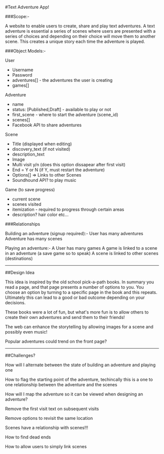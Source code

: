 #Text Adventure App!

###Scope:-

A website to enable users to create, share and play text adventures. A text adventure is essential a series of scenes where users are presented with a series of choices and depending on their choice will move them to another scene. This creates a unique story each time the adventure is played.


###Object Models:-

User

* Username
* Password 
* adventures[] - the adventures the user is creating
* games[]

Adventure

* name
* status: [Published,Draft] - available to play or not
* first_scene - where to start the adventure (scene_id)
* scenes[]
* Facebook API to share adventures

Scene

* Title (displayed when editing)
* discovery_text (if not visited)
* description_text
* Image
* Multi visit y/n (does this option dissapear after first visit)
* End = Y or N (if Y, must restart the adventure)
* Options[] => Links to other Scenes
* Soundhound API? to play music

Game (to save progress)

* current scene
* scenes visited
* itemization - required to progress through certain areas
* description? hair color etc...

###Relationships

Building an adventure (signup required):-
User has many adventures
Adventure has many scenes

Playing an adventure:-
A User has many games
A game is linked to a scene in an adventure (a save game so to speak)
A scene is linked to other scenes (destinations)

- - -
##Design Idea

This idea is inspired by the old school pick-a-path books.
In summary you read a page, and that page presents a number of options to you. You choose an option by turning to a specific page in the book and this repeats. Ultimately this can lead to a good or bad outcome depending on your decisions.

These books were a lot of fun, but what's more fun is to allow others to create their own adventures and send them to their friends!

The web can enhance the storytelling by allowing images for a scene and possibly even music!

Popular adventures could trend on the front page?

- - -
##Challenges?

How will I alternate between the state of building an adventure and playing one

How to flag the starting point of the adventure, techincally this is a one to one relationship between the adventure and the scenes

How will I map the adventure so it can be viewed when designing an adventure?

Remove the first visit text on subsequent visits

Remove options to revisit the same location

Scenes have a relationship with scenes!!!

How to find dead ends

How to allow users to simply link scenes